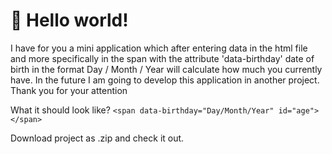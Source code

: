 # 👋 Hello world!

I have for you a mini application which after entering data in the html file and more specifically in the span with the attribute 'data-birthday' date of birth in the format Day / Month / Year will calculate how much you currently have. In the future I am going to develop this application in another project. Thank you for your attention

What it should look like?
``` <span data-birthday="Day/Month/Year" id="age"></span> ```

Download project as .zip and check it out.